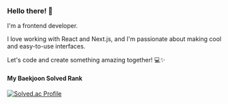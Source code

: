 ### Hello there! 👋
I'm a frontend developer.  

I love working with React and Next.js, and I'm passionate about making cool and easy-to-use interfaces.  

Let's code and create something amazing together! 💻✨

#### My Baekjoon Solved Rank
[![Solved.ac Profile](http://mazassumnida.wtf/api/generate_badge?boj=hyeewooon)](https://solved.ac/hyeewooon)

<!--
**hyeewooon/hyeewooon** is a ✨ _special_ ✨ repository because its `README.md` (this file) appears on your GitHub profile.

Here are some ideas to get you started:

- 🔭 I’m currently working on ...
- 🌱 I’m currently learning ...
- 👯 I’m looking to collaborate on ...
- 🤔 I’m looking for help with ...
- 💬 Ask me about ...
- 📫 How to reach me: ...
- 😄 Pronouns: ...
- ⚡ Fun fact: ...
-->
